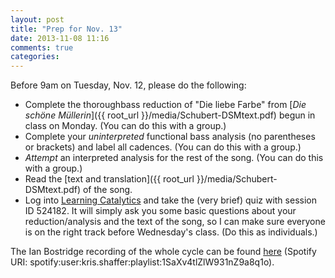 ```yaml
---
layout: post
title: "Prep for Nov. 13"
date: 2013-11-08 11:16
comments: true
categories: 
---
```


Before 9am on Tuesday, Nov. 12, please do the following:

- Complete the thoroughbass reduction of "Die liebe Farbe" from [*Die schöne Müllerin*]({{ root_url }}/media/Schubert-DSMtext.pdf) begun in class on Monday. (You can do this with a group.)  
- Complete your *uninterpreted* functional bass analysis (no parentheses or brackets) and label all cadences. (You can do this with a group.)  
- *Attempt* an interpreted analysis for the rest of the song. (You can do this with a group.)  
- Read the [text and translation]({{ root_url }}/media/Schubert-DSMtext.pdf) of the song.
- Log into [Learning Catalytics](http://learningcatalytics.com) and take the (very brief) quiz with session ID 524182. It will simply ask you some basic questions about your reduction/analysis and the text of the song, so I can make sure everyone is on the right track before Wednesday's class. (Do this as individuals.)

The Ian Bostridge recording of the whole cycle can be found [here](http://open.spotify.com/user/kris.shaffer/playlist/1SaXv4tlZlW931nZ9a8q1o) (Spotify URI: spotify:user:kris.shaffer:playlist:1SaXv4tlZlW931nZ9a8q1o).